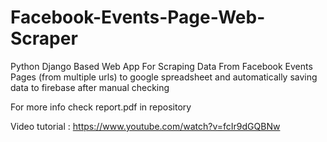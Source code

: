 # Facebook-Events-Page-Web-Scraper
Python Django Based Web App For Scraping Data From Facebook Events Pages (from multiple urls) to google spreadsheet and automatically saving data to firebase after manual checking


For more info check report.pdf in repository

Video tutorial : https://www.youtube.com/watch?v=fcIr9dGQBNw
